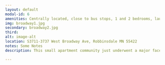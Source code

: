 ```yaml
---
layout: default
modal-id: 6
amenities: Centrally located, close to bus stops, 1 and 2 bedrooms, laundry in building.
img: broadway1.jpg
secondary: broadway2.jpg
third:
alt: image-alt
location: S3711-3737 West Broadway Ave, Robbinsdale MN 55422
notes: Some Notes
description: This small apartment community just underwent a major face lift and is waiting for your inspection. Contemporary designer colors and finishes make these apartment homes very popular and once you move in all of your friends will want to live here, too. Check out Broadway West today! We’re across the street from Citizens Bank in Robbinsdale, conveniently located on the bus line, shopping, lakes, parks, and more.

---
```

